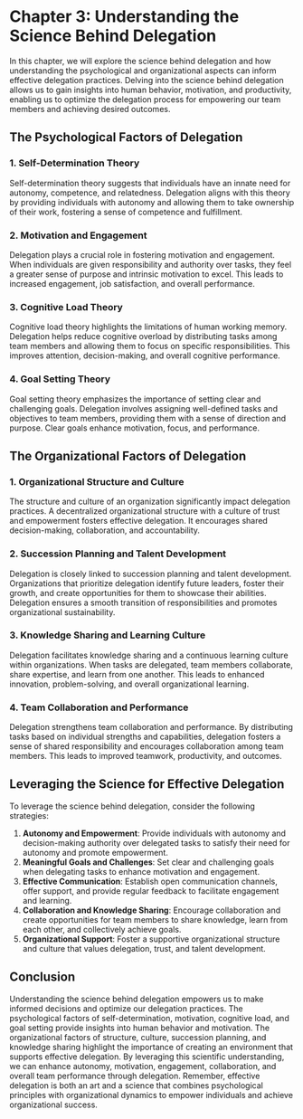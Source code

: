 Chapter 3: Understanding the Science Behind Delegation
======================================================

In this chapter, we will explore the science behind delegation and how understanding the psychological and organizational aspects can inform effective delegation practices. Delving into the science behind delegation allows us to gain insights into human behavior, motivation, and productivity, enabling us to optimize the delegation process for empowering our team members and achieving desired outcomes.

The Psychological Factors of Delegation
---------------------------------------

### 1. Self-Determination Theory

Self-determination theory suggests that individuals have an innate need for autonomy, competence, and relatedness. Delegation aligns with this theory by providing individuals with autonomy and allowing them to take ownership of their work, fostering a sense of competence and fulfillment.

### 2. Motivation and Engagement

Delegation plays a crucial role in fostering motivation and engagement. When individuals are given responsibility and authority over tasks, they feel a greater sense of purpose and intrinsic motivation to excel. This leads to increased engagement, job satisfaction, and overall performance.

### 3. Cognitive Load Theory

Cognitive load theory highlights the limitations of human working memory. Delegation helps reduce cognitive overload by distributing tasks among team members and allowing them to focus on specific responsibilities. This improves attention, decision-making, and overall cognitive performance.

### 4. Goal Setting Theory

Goal setting theory emphasizes the importance of setting clear and challenging goals. Delegation involves assigning well-defined tasks and objectives to team members, providing them with a sense of direction and purpose. Clear goals enhance motivation, focus, and performance.

The Organizational Factors of Delegation
----------------------------------------

### 1. Organizational Structure and Culture

The structure and culture of an organization significantly impact delegation practices. A decentralized organizational structure with a culture of trust and empowerment fosters effective delegation. It encourages shared decision-making, collaboration, and accountability.

### 2. Succession Planning and Talent Development

Delegation is closely linked to succession planning and talent development. Organizations that prioritize delegation identify future leaders, foster their growth, and create opportunities for them to showcase their abilities. Delegation ensures a smooth transition of responsibilities and promotes organizational sustainability.

### 3. Knowledge Sharing and Learning Culture

Delegation facilitates knowledge sharing and a continuous learning culture within organizations. When tasks are delegated, team members collaborate, share expertise, and learn from one another. This leads to enhanced innovation, problem-solving, and overall organizational learning.

### 4. Team Collaboration and Performance

Delegation strengthens team collaboration and performance. By distributing tasks based on individual strengths and capabilities, delegation fosters a sense of shared responsibility and encourages collaboration among team members. This leads to improved teamwork, productivity, and outcomes.

Leveraging the Science for Effective Delegation
-----------------------------------------------

To leverage the science behind delegation, consider the following strategies:

1. **Autonomy and Empowerment**: Provide individuals with autonomy and decision-making authority over delegated tasks to satisfy their need for autonomy and promote empowerment.
2. **Meaningful Goals and Challenges**: Set clear and challenging goals when delegating tasks to enhance motivation and engagement.
3. **Effective Communication**: Establish open communication channels, offer support, and provide regular feedback to facilitate engagement and learning.
4. **Collaboration and Knowledge Sharing**: Encourage collaboration and create opportunities for team members to share knowledge, learn from each other, and collectively achieve goals.
5. **Organizational Support**: Foster a supportive organizational structure and culture that values delegation, trust, and talent development.

Conclusion
----------

Understanding the science behind delegation empowers us to make informed decisions and optimize our delegation practices. The psychological factors of self-determination, motivation, cognitive load, and goal setting provide insights into human behavior and motivation. The organizational factors of structure, culture, succession planning, and knowledge sharing highlight the importance of creating an environment that supports effective delegation. By leveraging this scientific understanding, we can enhance autonomy, motivation, engagement, collaboration, and overall team performance through delegation. Remember, effective delegation is both an art and a science that combines psychological principles with organizational dynamics to empower individuals and achieve organizational success.

